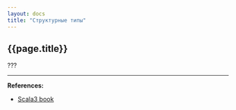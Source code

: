 ```yaml
---
layout: docs
title: "Структурные типы"
---
```


## {{page.title}}

???


---

**References:**
- [Scala3 book](https://docs.scala-lang.org/scala3/book/types-structural.html)
